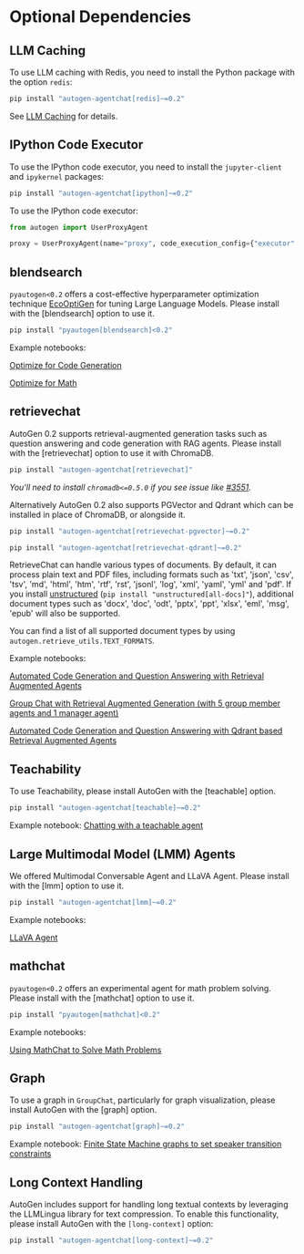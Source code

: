 # Optional Dependencies

## LLM Caching

To use LLM caching with Redis, you need to install the Python package with
the option `redis`:

```bash
pip install "autogen-agentchat[redis]~=0.2"
```

See [LLM Caching](/docs/topics/llm-caching) for details.

## IPython Code Executor

To use the IPython code executor, you need to install the `jupyter-client`
and `ipykernel` packages:

```bash
pip install "autogen-agentchat[ipython]~=0.2"
```

To use the IPython code executor:

```python
from autogen import UserProxyAgent

proxy = UserProxyAgent(name="proxy", code_execution_config={"executor": "ipython-embedded"})
```

## blendsearch

`pyautogen<0.2` offers a cost-effective hyperparameter optimization technique [EcoOptiGen](https://arxiv.org/abs/2303.04673) for tuning Large Language Models. Please install with the [blendsearch] option to use it.

```bash
pip install "pyautogen[blendsearch]<0.2"
```

Example notebooks:

[Optimize for Code Generation](https://github.com/microsoft/autogen/blob/0.2/notebook/oai_completion.ipynb)

[Optimize for Math](https://github.com/microsoft/autogen/blob/0.2/notebook/oai_chatgpt_gpt4.ipynb)

## retrievechat

AutoGen 0.2 supports retrieval-augmented generation tasks such as question answering and code generation with RAG agents. Please install with the [retrievechat] option to use it with ChromaDB.

```bash
pip install "autogen-agentchat[retrievechat]"
```
*You'll need to install `chromadb<=0.5.0` if you see issue like [#3551](https://github.com/microsoft/autogen/issues/3551).*

Alternatively AutoGen 0.2 also supports PGVector and Qdrant which can be installed in place of ChromaDB, or alongside it.

```bash
pip install "autogen-agentchat[retrievechat-pgvector]~=0.2"
```

```bash
pip install "autogen-agentchat[retrievechat-qdrant]~=0.2"
```

RetrieveChat can handle various types of documents. By default, it can process
plain text and PDF files, including formats such as 'txt', 'json', 'csv', 'tsv',
'md', 'html', 'htm', 'rtf', 'rst', 'jsonl', 'log', 'xml', 'yaml', 'yml' and 'pdf'.
If you install [unstructured](https://unstructured-io.github.io/unstructured/installation/full_installation.html)
(`pip install "unstructured[all-docs]"`), additional document types such as 'docx',
'doc', 'odt', 'pptx', 'ppt', 'xlsx', 'eml', 'msg', 'epub' will also be supported.

You can find a list of all supported document types by using `autogen.retrieve_utils.TEXT_FORMATS`.

Example notebooks:

[Automated Code Generation and Question Answering with Retrieval Augmented Agents](https://github.com/microsoft/autogen/blob/0.2/notebook/agentchat_RetrieveChat.ipynb)

[Group Chat with Retrieval Augmented Generation (with 5 group member agents and 1 manager agent)](https://github.com/microsoft/autogen/blob/0.2/notebook/agentchat_groupchat_RAG.ipynb)

[Automated Code Generation and Question Answering with Qdrant based Retrieval Augmented Agents](https://github.com/microsoft/autogen/blob/0.2/notebook/agentchat_RetrieveChat_qdrant.ipynb)

## Teachability

To use Teachability, please install AutoGen with the [teachable] option.

```bash
pip install "autogen-agentchat[teachable]~=0.2"
```

Example notebook: [Chatting with a teachable agent](https://github.com/microsoft/autogen/blob/0.2/notebook/agentchat_teachability.ipynb)

## Large Multimodal Model (LMM) Agents

We offered Multimodal Conversable Agent and LLaVA Agent. Please install with the [lmm] option to use it.

```bash
pip install "autogen-agentchat[lmm]~=0.2"
```

Example notebooks:

[LLaVA Agent](https://github.com/microsoft/autogen/blob/0.2/notebook/agentchat_lmm_llava.ipynb)

## mathchat

`pyautogen<0.2` offers an experimental agent for math problem solving. Please install with the [mathchat] option to use it.

```bash
pip install "pyautogen[mathchat]<0.2"
```

Example notebooks:

[Using MathChat to Solve Math Problems](https://github.com/microsoft/autogen/blob/0.2/notebook/agentchat_MathChat.ipynb)

## Graph

To use a graph in `GroupChat`, particularly for graph visualization, please install AutoGen with the [graph] option.

```bash
pip install "autogen-agentchat[graph]~=0.2"
```

Example notebook: [Finite State Machine graphs to set speaker transition constraints](https://microsoft.github.io/autogen/docs/notebooks/agentchat_groupchat_finite_state_machine)

## Long Context Handling

AutoGen includes support for handling long textual contexts by leveraging the LLMLingua library for text compression. To enable this functionality, please install AutoGen with the `[long-context]` option:

```bash
pip install "autogen-agentchat[long-context]~=0.2"
```
